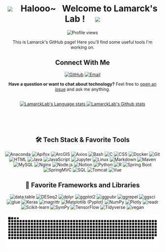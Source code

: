 <div align="center">

  # <img src="https://emojis.slackmojis.com/emojis/images/1531849430/4246/blob-sunglasses.gif?1531849430" width="120"/> &nbsp; &nbsp;Halooo~ &nbsp; Welcome to Lamarck's Lab !  &nbsp; &nbsp; <img src="https://emojis.slackmojis.com/emojis/images/1531849430/4246/blob-sunglasses.gif?1531849430" width="120"/>
  ![Profile views](https://komarev.com/ghpvc/?username=LamarckLab&color=brightgreen)

  This is Lamarck's GitHub page! Here you'll find some useful tools I'm working on.

  ## Connect With Me
  [![GitHub](https://img.shields.io/badge/GitHub-LamarckLab-black?style=flat-square&logo=github)](https://github.com/LamarckLab)
  [![Email](https://img.shields.io/badge/Email-lamarckLab@163.com-red?style=flat-square&logo=gmail)](mailto:lamarckLab@163.com)

  **Have a question or want to chat about technology?** Feel free to [open an issue](https://github.com/LamarckLab/LamarckLab/issues) and ask me anything.

  <br>
  

<!--The best color: gruvbox-->

<div align="center"> 

<a href="https://github.com/LamarckLab/github-readme-stats#gh-dark-mode-only">
<img height=220 src="https://github-readme-stats-git-masterrstaa-rickstaa.vercel.app/api/top-langs/?username=LamarckLab&layout=compact&langs_count=12&hide_border=true&role=owner,collaborator&theme=gruvbox&bg_color=000000#gh-dark-mode-only" alt="LamarckLab's Language stats" />
</a>

<a href="https://github.com/LamarckLab/github-readme-stats#gh-dark-mode-only">
<img height=220 src="https://github-readme-stats-git-masterrstaa-rickstaa.vercel.app/api?username=LamarckLab&show_icons=true&line_height=28&hide_border=true&card_width=347&include_all_commits=true&role=owner,collaborator&rank_icon=percentile&exclude_repo=github-readme-stats&theme=gruvbox&bg_color=000000#gh-dark-mode-only" alt="LamarckLab's Github stats"/>
</a>


<p align="center">
<br>
<img title="" src="https://github-readme-activity-graph.vercel.app/graph?username=LamarckLab&theme=merko"/>
<br>
<img title="" src="https://prv-readme-streak.dpip.lol/?user=LamarckLab&theme=midnight-purple&hide_border=true&stroke=f53b3b"/>  
</p>

</div>


  <h2>🛠️ Tech Stack & Favorite Tools</h2>
    <p>
      <img alt="Anaconda" src="https://img.shields.io/badge/Anaconda-42B029.svg?logo=anaconda&logoColor=white"/>
      <img alt="Apifox" src="https://img.shields.io/badge/Apifox-FF7133.svg?logo=apifox&logoColor=white"/>
      <img alt="ArcGIS" src="https://img.shields.io/badge/ArcGIS-0079C1.svg?logo=arcgis&logoColor=white"/>
      <img alt="Axios" src="https://img.shields.io/badge/Axios-5A29E4.svg?logo=axios&logoColor=white"/>
      <img alt="Bash" src="https://img.shields.io/badge/Bash-121011.svg?logo=gnu-bash&logoColor=white"/>
      <img alt="C" src="https://custom-icon-badges.demolab.com/badge/C-03599C.svg?logo=c-in-hexagon&logoColor=white"/>
      <img alt="CSS" src="https://img.shields.io/badge/CSS-1572B6.svg?logo=css3&logoColor=white"/>
      <img alt="Docker" src="https://img.shields.io/badge/Docker-2496ED.svg?logo=docker&logoColor=white"/>
      <img alt="Git" src="https://img.shields.io/badge/Git-F05033.svg?logo=git&logoColor=white"/>
      <img alt="HTML" src="https://img.shields.io/badge/HTML-E34F26.svg?logo=html5&logoColor=white"/>
      <img alt="Java" src="https://custom-icon-badges.demolab.com/badge/Java-007396.svg?logo=java&logoColor=white"/>
      <img alt="JavaScript" src="https://img.shields.io/badge/JavaScript-F7DF1E.svg?logo=javascript&logoColor=black"/>
      <img alt="Jupyter" src="https://img.shields.io/badge/Jupyter-F37626.svg?logo=Jupyter&logoColor=white"/>
      <img alt="Linux" src="https://img.shields.io/badge/Linux-FCC624.svg?logo=linux&logoColor=black"/>
      <img alt="Markdown" src="https://img.shields.io/badge/Markdown-000000.svg?logo=markdown&logoColor=white"/>
      <img alt="Maven" src="https://img.shields.io/badge/Maven-C71A36.svg?logo=apache-maven&logoColor=white"/>
      <img alt="MySQL" src="https://img.shields.io/badge/MySQL-005C84.svg?logo=mysql&logoColor=white"/>
      <img alt="Nginx" src="https://img.shields.io/badge/Nginx-009639.svg?logo=nginx&logoColor=white"/>
      <img alt="Node.js" src="https://img.shields.io/badge/Node.js-339933.svg?logo=node.js&logoColor=white"/>
      <img alt="Notion" src="https://img.shields.io/badge/Notion-000000.svg?logo=notion&logoColor=white"/>
      <img alt="Python" src="https://img.shields.io/badge/Python-14354C.svg?logo=python&logoColor=white"/>
      <img alt="R" src="https://img.shields.io/badge/R-276DC3.svg?logo=R&logoColor=white"/>
      <img alt="Spring Boot" src="https://img.shields.io/badge/Spring%20Boot-6DB33F?logo=springboot&logoColor=white"/>
      <img alt="SpringMVC" src="https://img.shields.io/badge/SpringMVC-6DB33F.svg?logo=spring&logoColor=white"/>
      <img alt="SQL" src="https://custom-icon-badges.demolab.com/badge/SQL-025E8C.svg?logo=database&logoColor=white"/>
      <img alt="Tomcat" src="https://img.shields.io/badge/Tomcat-F8DC75.svg?logo=apache-tomcat&logoColor=black"/>
      <img alt="Vue" src="https://img.shields.io/badge/Vue-4FC08D?logo=vue.js&logoColor=white"/>
    </p>

  <h2>🧰 Favorite Frameworks and Libraries</h2>
    <p>
      <img alt="data.table" src="https://img.shields.io/badge/data.table-0288D1.svg?logo=r&logoColor=white"/>
      <img alt="DESeq2" src="https://img.shields.io/badge/DESeq2-118AB2.svg?logo=r&logoColor=white"/>
      <img alt="dplyr" src="https://img.shields.io/badge/dplyr-3182BD.svg?logo=r&logoColor=white"/>
      <img alt="ggplot2" src="https://img.shields.io/badge/ggplot2-377EB8.svg?logo=r&logoColor=white"/>
      <img alt="ggpubr" src="https://img.shields.io/badge/ggpubr-8E44AD.svg?logo=r&logoColor=white"/>
      <img alt="ggrepel" src="https://img.shields.io/badge/ggrepel-1F77B4.svg?logo=r&logoColor=white"/>
      <img alt="ggsci" src="https://img.shields.io/badge/ggsci-4E79A7.svg?logo=r&logoColor=white"/>
      <img alt="glue" src="https://img.shields.io/badge/glue-56B4E9.svg?logo=r&logoColor=white"/>
      <img alt="Keras" src="https://img.shields.io/badge/Keras-D00000.svg?logo=keras&logoColor=white"/>
      <img alt="magrittr" src="https://img.shields.io/badge/magrittr-B22222.svg?logo=r&logoColor=white"/>
      <img alt="Matplotlib (Pyplot)" src="https://img.shields.io/badge/Matplotlib-007ACC.svg?logo=plotly&logoColor=white"/>
      <img alt="NumPy" src="https://img.shields.io/badge/NumPy-013243.svg?logo=numpy&logoColor=white"/>
      <img alt="Plotly" src="https://img.shields.io/badge/Plotly-3F4F75.svg?logo=plotly&logoColor=white"/>
      <img alt="readr" src="https://img.shields.io/badge/readr-FFBB33.svg?logo=r&logoColor=white"/>
      <img alt="Scikit-learn" src="https://img.shields.io/badge/Scikit--learn-F7931E.svg?logo=scikit-learn&logoColor=white"/>
      <img alt="SymPy" src="https://img.shields.io/badge/SymPy-3B5526.svg?logo=sympy&logoColor=white"/>
      <img alt="TensorFlow" src="https://img.shields.io/badge/TensorFlow-FF6F00.svg?logo=tensorflow&logoColor=white"/>
      <img alt="Tidyverse" src="https://img.shields.io/badge/Tidyverse-999999.svg?logo=r&logoColor=white"/>
      <img alt="vegan" src="https://img.shields.io/badge/vegan-008000.svg?logo=r&logoColor=white"/>
    </p>

![](https://raw.githubusercontent.com/platane/snk/output/github-contribution-grid-snake.svg)
</div>
